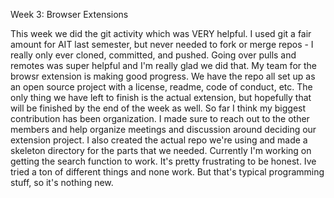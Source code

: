 Week 3: Browser Extensions

This week we did the git activity which was VERY helpful. I used git a fair amount for AIT last semester, but never needed to fork or merge repos - I really only ever cloned, committed, and pushed. Going over pulls and remotes was super helpful and I'm really glad we did that.
My team for the browsr extension is making good progress. We have the repo all set up as an open source project with a license, readme, code of conduct, etc. The only thing we have left to finish is the actual extension, but hopefully that will be finished by the end of the week as well. So far I think my biggest contribution has been organization. I made sure to reach out to the other members and help organize meetings and discussion around deciding our extension project. I also created the actual repo we're using and made a skeleton directory for the parts that we needed. Currently I'm working on getting the search function to work. It's pretty frustrating to be honest. Ive tried a ton of different things and none work. But that's typical programming stuff, so it's nothing new.